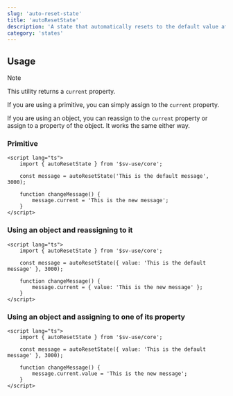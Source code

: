 ```yaml
---
slug: 'auto-reset-state'
title: 'autoResetState'
description: 'A state that automatically resets to the default value after a delay.'
category: 'states'
---
```


## Usage

> [!NOTE]
> This utility returns a `current` property.

If you are using a primitive, you can simply assign to the `current` property.

If you are using an object, you can reassign to the `current` property or
assign to a property of the object. It works the same either way.

### Primitive

```svelte
<script lang="ts">
	import { autoResetState } from '$sv-use/core';

	const message = autoResetState('This is the default message', 3000);

	function changeMessage() {
		message.current = 'This is the new message';
	}
</script>
```

### Using an object and reassigning to it

```svelte
<script lang="ts">
	import { autoResetState } from '$sv-use/core';

	const message = autoResetState({ value: 'This is the default message' }, 3000);

	function changeMessage() {
		message.current = { value: 'This is the new message' };
	}
</script>
```

### Using an object and assigning to one of its property

```svelte
<script lang="ts">
	import { autoResetState } from '$sv-use/core';

	const message = autoResetState({ value: 'This is the default message' }, 3000);

	function changeMessage() {
		message.current.value = 'This is the new message';
	}
</script>
```
